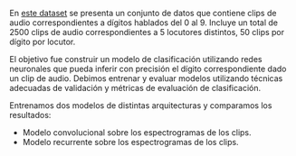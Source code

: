 En [este dataset](https://www.tensorflow.org/datasets/catalog/spoken_digit?hl=es-419) se presenta un conjunto de datos que contiene clips de audio correspondientes a dígitos hablados del 0 al 9. Incluye un total de 2500 clips de audio correspondientes a 5 locutores distintos, 50 clips por dígito por locutor.

El objetivo fue construir un modelo de clasificación utilizando redes neuronales que pueda inferir con precisión el dígito correspondiente dado un clip de audio. Debimos entrenar y evaluar modelos utilizando técnicas adecuadas de validación y métricas de evaluación de clasificación.

Entrenamos dos modelos de distintas arquitecturas y comparamos los resultados:
- Modelo convolucional sobre los espectrogramas de los clips.
- Modelo recurrente sobre los espectrogramas de los clips.
